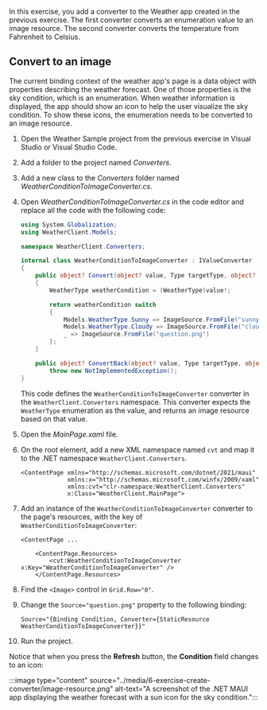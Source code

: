 In this exercise, you add a converter to the Weather app created in the previous exercise. The first converter converts an enumeration value to an image resource. The second converter converts the temperature from Fahrenheit to Celsius.

## Convert to an image

The current binding context of the weather app's page is a data object with properties describing the weather forecast. One of those properties is the sky condition, which is an enumeration. When weather information is displayed, the app should show an icon to help the user visualize the sky condition. To show these icons, the enumeration needs to be converted to an image resource.

01. Open the Weather Sample project from the previous exercise in Visual Studio or Visual Studio Code.
01. Add a folder to the project named _Converters_.
01. Add a new class to the _Converters_ folder named _WeatherConditionToImageConverter.cs_.
01. Open _WeatherConditionToImageConverter.cs_ in the code editor and replace all the code with the following code:

    ```csharp
    using System.Globalization;
    using WeatherClient.Models;
    
    namespace WeatherClient.Converters;
    
    internal class WeatherConditionToImageConverter : IValueConverter
    {
        public object? Convert(object? value, Type targetType, object? parameter, CultureInfo culture)
        {
            WeatherType weatherCondition = (WeatherType)value!;
    
            return weatherCondition switch
            {
                Models.WeatherType.Sunny => ImageSource.FromFile("sunny.png"),
                Models.WeatherType.Cloudy => ImageSource.FromFile("cloud.png"),
                _ => ImageSource.FromFile("question.png")
            };
        }
    
        public object? ConvertBack(object? value, Type targetType, object? parameter, CultureInfo culture) =>
            throw new NotImplementedException();
    }
    ```

    This code defines the `WeatherConditionToImageConverter` converter in the `WeatherClient.Converters` namespace. This converter expects the `WeatherType` enumeration as the value, and returns an image resource based on that value.

01. Open the _MainPage.xaml_ file.
01. On the root element, add a new XML namespace named `cvt` and map it to the .NET namespace `WeatherClient.Converters`.

    ```xaml
    <ContentPage xmlns="http://schemas.microsoft.com/dotnet/2021/maui"
                 xmlns:x="http://schemas.microsoft.com/winfx/2009/xaml"
                 xmlns:cvt="clr-namespace:WeatherClient.Converters"
                 x:Class="WeatherClient.MainPage">
    ```

01. Add an instance of the `WeatherConditionToImageConverter` converter to the page's resources, with the key of `WeatherConditionToImageConverter`:

    ```xaml
    <ContentPage ...
    
        <ContentPage.Resources>
            <cvt:WeatherConditionToImageConverter x:Key="WeatherConditionToImageConverter" />
        </ContentPage.Resources>
    ```

01. Find the `<Image>` control in `Grid.Row="0"`.
01. Change the `Source="question.png"` property to the following binding:

    ```xaml
    Source="{Binding Condition, Converter={StaticResource WeatherConditionToImageConverter}}"
    ```

01. Run the project.

Notice that when you press the **Refresh** button, the **Condition** field changes to an icon:

:::image type="content" source="../media/6-exercise-create-converter/image-resource.png" alt-text="A screenshot of the .NET MAUI app displaying the weather forecast with a sun icon for the sky condition.":::
